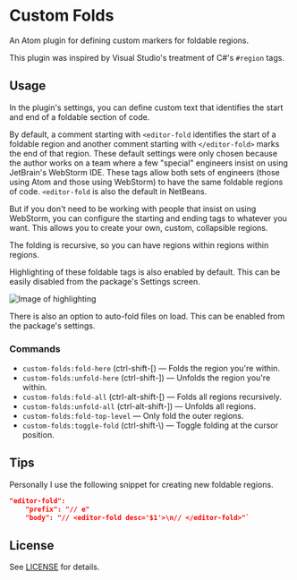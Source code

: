 # Custom Folds

An Atom plugin for defining custom markers for foldable regions.

This plugin was inspired by Visual Studio's treatment of C#'s `#region` tags.

## Usage

In the plugin's settings, you can define custom text that identifies the start and end of a foldable section of code.

By default, a comment starting with `<editor-fold` identifies the start of a foldable region and another comment starting with `</editor-fold>` marks the end of that region. These default settings were only chosen because the author works on a team where a few "special" engineers insist on using JetBrain's WebStorm IDE. These tags allow both sets of engineers (those using Atom and those using WebStorm) to have the same foldable regions of code. `<editor-fold` is also the default in NetBeans.

But if you don't need to be working with people that insist on using WebStorm, you can configure the starting and ending tags to whatever you want. This allows you to create your own, custom, collapsible regions.

The folding is recursive, so you can have regions within regions within regions.

Highlighting of these foldable tags is also enabled by default. This can be easily disabled from the package's Settings screen.

![Image of highlighting](https://github.com/bsegraves/custom-folds/raw/master/highlight.png)

There is also an option to auto-fold files on load. This can be enabled from the package's settings.

### Commands

* `custom-folds:fold-here` (ctrl-shift-[) &mdash; Folds the region you're within.
* `custom-folds:unfold-here` (ctrl-shift-]) &mdash; Unfolds the region you're within.
* `custom-folds:fold-all` (ctrl-alt-shift-[) &mdash; Folds all regions recursively.
* `custom-folds:unfold-all` (ctrl-alt-shift-]) &mdash; Unfolds all regions.
* `custom-folds:fold-top-level` &mdash; Only fold the outer regions.
* `custom-folds:toggle-fold` (ctrl-shift-\\) &mdash; Toggle folding at the cursor position.

## Tips

Personally I use the following snippet for creating new foldable regions.

```json
"editor-fold":
	"prefix": "// e"
	"body": "// <editor-fold desc='$1'>\n// </editor-fold>"`
```

## License

See [LICENSE](https://github.com/bsegraves/custom-folds/blob/master/LICENSE.md) for details.
